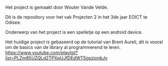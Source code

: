 Het project is gemaakt door Wouter Vande Velde.

Dit is de repository voor het vak Projecten 2 in het 3de jaar EOICT te Odisee.

Onderwerp van het project is een spelletje op een android device.

Het huidige project is gebaseerd op de tutorial van Brent Aureli, dit is vooral om de basics van de library al programmerend te leren.
https://www.youtube.com/playlist?list=PLZm85UZQLd2TPXpUJfDEdWTSgszionbJy

